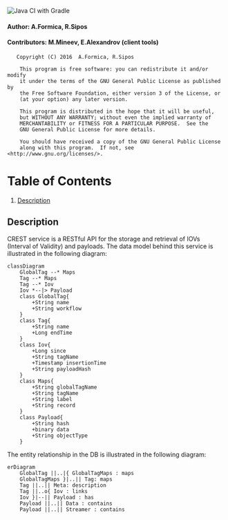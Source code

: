 ![Java CI with Gradle](https://github.com/HSF/Crest/workflows/Java%20CI%20with%20Gradle/badge.svg?event=push)

#### Author: A.Formica, R.Sipos
#### Contributors: M.Mineev, E.Alexandrov (client tools)
```
   Copyright (C) 2016  A.Formica, R.Sipos

    This program is free software: you can redistribute it and/or modify
    it under the terms of the GNU General Public License as published by
    the Free Software Foundation, either version 3 of the License, or
    (at your option) any later version.

    This program is distributed in the hope that it will be useful,
    but WITHOUT ANY WARRANTY; without even the implied warranty of
    MERCHANTABILITY or FITNESS FOR A PARTICULAR PURPOSE.  See the
    GNU General Public License for more details.

    You should have received a copy of the GNU General Public License
    along with this program.  If not, see <http://www.gnu.org/licenses/>.
```
# Table of Contents
1. [Description](#description)

## Description
CREST service is a RESTful API for the storage and retrieval of IOVs (Interval of Validity) and payloads.
The data model behind this service is illustrated in the following diagram:

```mermaid
classDiagram
    GlobalTag --* Maps
    Tag --* Maps
    Tag --* Iov
    Iov *--|> Payload
    class GlobalTag{
        +String name
        +String workflow
    } 
    class Tag{
        +String name
        +Long endTime
    } 
    class Iov{
        +Long since
        +String tagName
        +Timestamp insertionTime
        +String payloadHash
    } 
    class Maps{
        +String globalTagName
        +String tagName
        +String label
        +String record
    } 
    class Payload{
        +String hash
        +binary data
        +String objectType
    } 
```

The entity relationship in the DB is illustrated in the following diagram:

```mermaid
erDiagram
    GlobalTag ||..|{ GlobalTagMaps : maps
    GlobalTagMaps }|..|| Tag: maps
    Tag ||..|| Meta: description
    Tag ||..o{ Iov : links
    Iov }|--|| Payload : has
    Payload ||..|| Data : contains
    Payload ||..|| Streamer : contains 
```